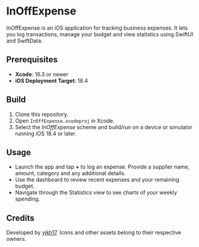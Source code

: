 # InOffExpense

InOffExpense is an iOS application for tracking business expenses. It lets you log transactions, manage your budget and view statistics using SwiftUI and SwiftData.

## Prerequisites

- **Xcode**: 16.3 or newer
- **iOS Deployment Target**: 18.4

## Build

1. Clone this repository.
2. Open `InOffExpense.xcodeproj` in Xcode.
3. Select the *InOffExpense* scheme and build/run on a device or simulator running iOS 18.4 or later.

## Usage

- Launch the app and tap **+** to log an expense. Provide a supplier name, amount, category and any additional details.
- Use the dashboard to review recent expenses and your remaining budget.
- Navigate through the Statistics view to see charts of your weekly spending.

## Credits

Developed by [yjkh17](https://github.com/yjkh17). Icons and other assets belong to their respective owners.
